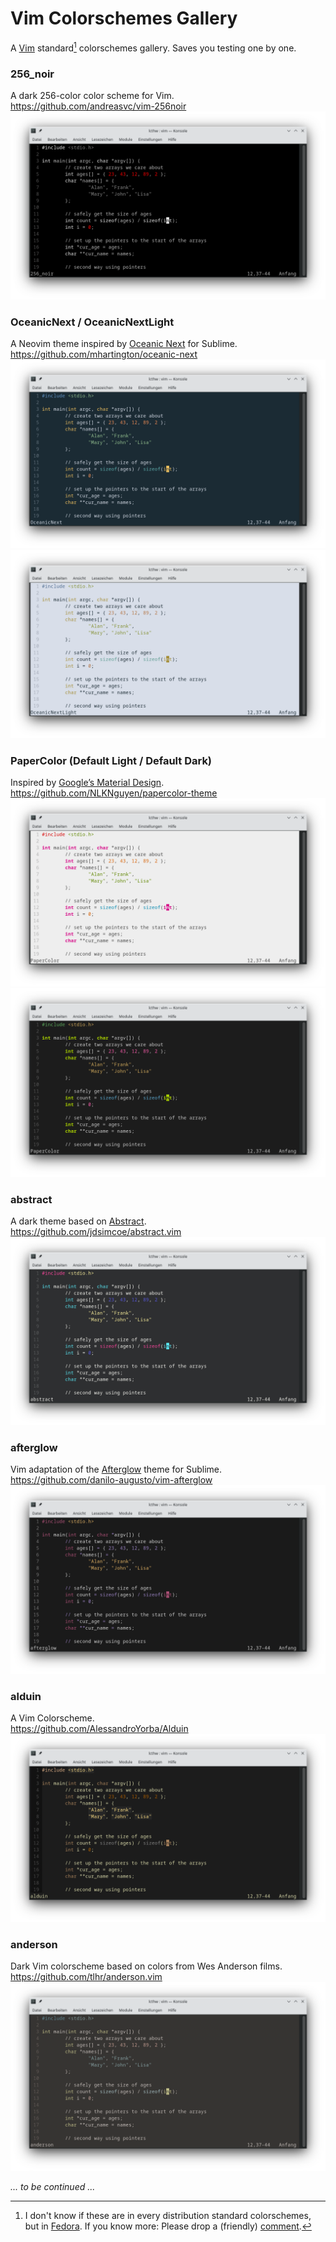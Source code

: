 # Vim Colorschemes Gallery
A [Vim](https://github.com/vim/) standard[^1] colorschemes gallery. Saves you testing one by one.

[^1]: I don't know if these are in every distribution standard colorschemes, but in [Fedora](https://getfedora.org). If you know more: Please drop a (friendly) [comment](https://github.com/9juhnke/Vim-Colorschemes-Gallery/issues).


### 256_noir
A dark 256-color color scheme for Vim.
<br>https://github.com/andreasvc/vim-256noir
![](256_noir.png)


### OceanicNext / OceanicNextLight
A Neovim theme inspired by [Oceanic Next](https://github.com/voronianski/oceanic-next-color-scheme) for Sublime.
<br>https://github.com/mhartington/oceanic-next
![](OceanicNext.png)
![](OceanicNextLight.png)


### PaperColor (Default Light / Default Dark)
Inspired by [Google’s Material Design](https://material.io/).
<br>https://github.com/NLKNguyen/papercolor-theme
![](PaperColor_l.png)
![](PaperColor_d.png)


### abstract
A dark theme based on [Abstract](https://www.abstractapp.com).
<br>https://github.com/jdsimcoe/abstract.vim
![](abstract.png)


### afterglow
Vim adaptation of the [Afterglow](https://github.com/YabataDesign/afterglow-theme) theme for Sublime.
<br>https://github.com/danilo-augusto/vim-afterglow
![](afterglow.png)


### alduin
A Vim Colorscheme.
<br>https://github.com/AlessandroYorba/Alduin
![](alduin.png)


### anderson
Dark Vim colorscheme based on colors from Wes Anderson films.
<br>https://github.com/tlhr/anderson.vim
![](anderson.png)


*... to be continued ...*
